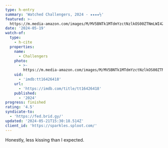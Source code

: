 ```yaml
---
type: h-entry
summary: 'Watched Challengers, 2024 - ★★★★½'
featured: >-
  https://m.media-amazon.com/images/M/MV5BNTk1MTdmYzctNzlkOS00ZTNmLWI4ZTMtMzc3OWFkMDI0MTJkXkEyXkFqcGdeQXVyMTkxNjUyNQ@@._V1_SX300.jpg
date: '2024-05-19'
watch-of:
  type:
    - h-cite
  properties:
    name:
      - Challengers
    photo:
      - >-
        https://m.media-amazon.com/images/M/MV5BNTk1MTdmYzctNzlkOS00ZTNmLWI4ZTMtMzc3OWFkMDI0MTJkXkEyXkFqcGdeQXVyMTkxNjUyNQ@@._V1_SX300.jpg
    uid:
      - 'imdb:tt16426418'
    url:
      - 'https://imdb.com/title/tt16426418'
    published:
      - '2024'
progress: finished
rating: '4.5'
syndicate-to:
  - 'https://fed.brid.gy/'
updated: '2024-05-21T15:30:18.514Z'
client_id: 'https://sparkles.sploot.com/'
---
```

Honestly, less kissing than I expected.
